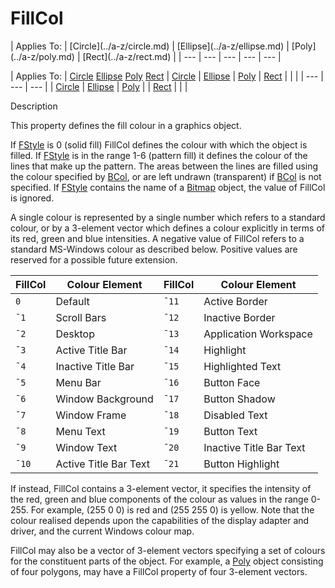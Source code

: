 




<h1 class="heading"><span class="name">FillCol</span></h1>
| Applies To: | [Circle](../a-z/circle.md) | [Ellipse](../a-z/ellipse.md) | [Poly](../a-z/poly.md) | [Rect](../a-z/rect.md) |
| --- | --- | --- | --- | ---  |

| Applies To: | [Circle](../a-z/circle.md) [Ellipse](../a-z/ellipse.md) [Poly](../a-z/poly.md) [Rect](../a-z/rect.md) | [Circle](../a-z/circle.md) | [Ellipse](../a-z/ellipse.md) | [Poly](../a-z/poly.md) | [Rect](../a-z/rect.md) |  |  |
| --- | --- | ---  |
| [Circle](../a-z/circle.md) | [Ellipse](../a-z/ellipse.md) | [Poly](../a-z/poly.md) |
| [Rect](../a-z/rect.md) |  |  |


Description


This property defines the fill colour in a graphics object.



If [FStyle](../a-z/fstyle.md) is 0 (solid fill) FillCol defines the colour with which the object is filled. If [FStyle](../a-z/fstyle.md) is in the range 1-6 (pattern fill) it defines the colour of the lines that make up the pattern. The areas between the lines are filled using the colour specified by [BCol](../a-z/bcol.md), or are left undrawn (transparent) if [BCol](../a-z/bcol.md) is not specified. If [FStyle](../a-z/fstyle.md) contains the name of a [Bitmap](../a-z/bitmap.md) object, the value of FillCol is ignored.


A single colour is represented by a single number which refers to a standard colour, or by a 3-element vector which defines a colour explicitly in terms of its red, green and blue intensities. A negative value of FillCol refers to a standard MS-Windows colour as described below. Positive values are reserved for a possible future extension.

| FillCol | Colour Element | FillCol | Colour Element |
| --- | --- | --- | ---  |
| `0` | Default | `¯11` | Active Border |
| `¯1` | Scroll Bars | `¯12` | Inactive Border |
| `¯2` | Desktop | `¯13` | Application Workspace |
| `¯3` | Active Title Bar | `¯14` | Highlight |
| `¯4` | Inactive Title Bar | `¯15` | Highlighted Text |
| `¯5` | Menu Bar | `¯16` | Button Face |
| `¯6` | Window Background | `¯17` | Button Shadow |
| `¯7` | Window Frame | `¯18` | Disabled Text |
| `¯8` | Menu Text | `¯19` | Button Text |
| `¯9` | Window Text | `¯20` | Inactive Title Bar Text |
| `¯10` | Active Title Bar Text | `¯21` | Button Highlight |


If instead, FillCol contains a 3-element vector, it 
specifies the intensity of the red, green and blue components of the colour as 
values in the range 0-255. For example, (255 0 0) is red and (255 255 0) is 
yellow. Note that the colour realised depends upon the capabilities of the 
display adapter and driver, and the current Windows colour map.


FillCol may also be a vector of 3-element vectors specifying a set of colours for the constituent parts of the object. For example, a [Poly](../a-z/poly.md) object consisting of four polygons, may have a FillCol property of four 3-element vectors.


